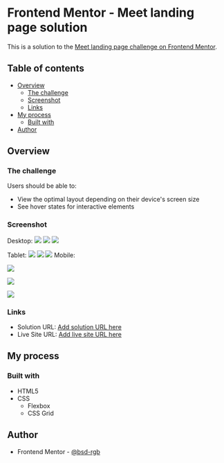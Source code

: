 # Frontend Mentor - Meet landing page solution

This is a solution to the [Meet landing page challenge on Frontend Mentor](https://www.frontendmentor.io/challenges/meet-landing-page-rbTDS6OUR).

## Table of contents

- [Overview](#overview)
  - [The challenge](#the-challenge)
  - [Screenshot](#screenshot)
  - [Links](#links)
- [My process](#my-process)
  - [Built with](#built-with)
- [Author](#author)

## Overview

### The challenge

Users should be able to:

- View the optimal layout depending on their device's screen size
- See hover states for interactive elements

### Screenshot

Desktop:
![](./starter-code/assets/screenshots/Meet%20landing%20page_desktop0.png)
![](./starter-code/assets/screenshots/Meet%20landing%20page_desktop1.png)
![](./starter-code/assets/screenshots/Meet%20landing%20page_desktop2.png)

Tablet:
![](./starter-code/assets/screenshots/Meet%20landing%20page_tablet0.png)
![](./starter-code/assets/screenshots/Meet%20landing%20page_tablet1.png)
![](./starter-code/assets/screenshots/Meet%20landing%20page_tablet2.png)
Mobile:

![](./starter-code/assets/screenshots/Meet%20landing%20page_mobile0.png)

![](./starter-code/assets/screenshots/Meet%20landing%20page_mobile1.png)

![](./starter-code/assets/screenshots/Meet%20landing%20page_mobile2.png)

### Links

- Solution URL: [Add solution URL here](https://your-solution-url.com)
- Live Site URL: [Add live site URL here](https://your-live-site-url.com)

## My process

### Built with

- HTML5
- CSS
  - Flexbox
  - CSS Grid

## Author

- Frontend Mentor - [@bsd-rgb](https://www.frontendmentor.io/profile/bsd-rgb)
